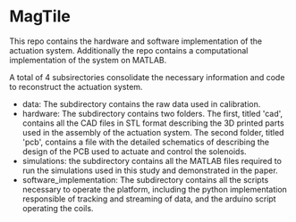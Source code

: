 # MagTile
This repo contains the hardware and software implementation of the actuation system. Additionally the repo contains a computational implementation of the system on MATLAB.

A total of 4 subsirectories consolidate the necessary information and code to reconstruct the actuation system. 
- data: The subdirectory contains the raw data used in calibration.
- hardware: The subdirectory contains two folders. The first, titled 'cad', contains all the CAD files in STL format describing the 3D printed parts used in the assembly of the actuation system. The second folder, titled 'pcb', contains a file with the detailed schematics of describing the design of the PCB used to actuate and control the solenoids.
- simulations: the subdirectory contains all the MATLAB files required to run the simulations used in this study and demonstrated in the paper.
- software_implementation: The subdirectory contains all the scripts necessary to operate the platform, including the python implementation responsible of tracking and streaming of data, and the arduino script operating the coils.
